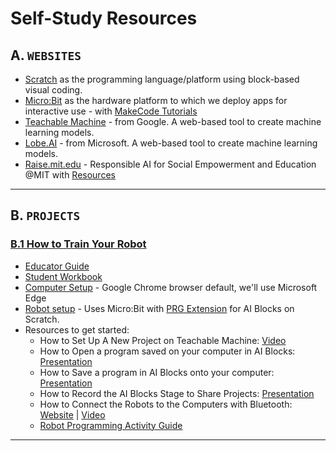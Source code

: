 # Self-Study Resources

## A. `WEBSITES`

 * [Scratch](https://scratch.mit.edu/) as the programming language/platform using block-based visual coding.
 * [Micro:Bit](https://en.wikipedia.org/wiki/Micro_Bit) as the hardware platform to which we deploy apps for interactive use - with [MakeCode Tutorials](https://makecode.microbit.org/)
 * [Teachable Machine](https://teachablemachine.withgoogle.com/) - from Google. A web-based tool to create machine learning models.
 * [Lobe.AI](https://www.lobe.ai/) - from Microsoft. A web-based tool to create machine learning models.
 * [Raise.mit.edu](https://raise.mit.edu/) - Responsible AI for Social Empowerment and Education @MIT with [Resources](https://raise.mit.edu/resources.html)

---

## B. `PROJECTS`

### [B.1 How to Train Your Robot](https://httyr.media.mit.edu/)
 * [Educator Guide](https://docs.google.com/document/d/1M4N0ubbgJGmtknk37JInYCAyFmps_2yijh9ZS2mv-xA/edit?usp=sharing) 
 * [Student Workbook](https://docs.google.com/presentation/d/1QDOqZy7Ix7II4rWHodQaIz_xErzIDlS28IZpkmr7Dmk/edit)
 * [Computer Setup](https://httyr.media.mit.edu/computer-setup) - Google Chrome browser default, we'll use Microsoft Edge
 * [Robot setup](https://httyr.media.mit.edu/computer-setup/connect-to-ai-blocks) - Uses Micro:Bit with [PRG Extension](https://mitmedialab.github.io/prg-extension-boilerplate/httyr/) for AI Blocks on Scratch.
 * Resources to get started:
    - How to Set Up A New Project on Teachable Machine: [Video](https://www.youtube.com/watch?v=Vi3U1IQvPFQ&list=PLC6D6JHLRjFM31_sZj74kpbFnfcOKjbMs&index=5)
    - How to Open a program saved on your computer in AI Blocks: [Presentation](https://docs.google.com/presentation/d/1kcibhOdoBiIbAtaHAq-w7BwSCO3UvRrNBApdnLEt-q8/edit#slide=id.g927168483b_0_0)
    - How to Save a program in AI Blocks onto your computer: [Presentation](https://docs.google.com/presentation/d/1kcibhOdoBiIbAtaHAq-w7BwSCO3UvRrNBApdnLEt-q8/edit#slide=id.g927168483b_0_12)
    - How to Record the AI Blocks Stage to Share Projects: [Presentation](https://docs.google.com/presentation/d/1kcibhOdoBiIbAtaHAq-w7BwSCO3UvRrNBApdnLEt-q8/edit#slide=id.g927168483b_0_12)
    - How to Connect the Robots to the Computers with Bluetooth: [Website](https://httyr.media.mit.edu/computer-setup/connect-to-ai-blocks) | [Video](https://www.youtube.com/watch?v=pbzWLtWW31M&list=PLC6D6JHLRjFM31_sZj74kpbFnfcOKjbMs&index=5) 
    - [Robot Programming Activity Guide](https://docs.google.com/presentation/d/1kcibhOdoBiIbAtaHAq-w7BwSCO3UvRrNBApdnLEt-q8/edit#slide=id.g8cfa4566b8_0_0)

---
